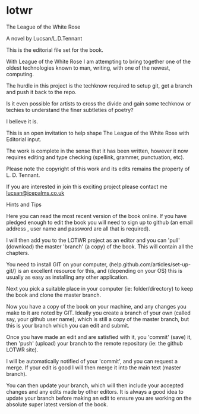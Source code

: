 lotwr
=====

The League of the White Rose

A novel by Lucsan/L.D.Tennant

This is the editorial file set for the book.

With League of the White Rose I am attempting to bring together one of the oldest technologies known to man, writing, with one of the newest, computing.

The hurdle in this project is the techknow required to setup git, get a branch and push it back to the repo.

Is it even possible for artists to cross the divide and gain some techknow or techies to understand the finer subtleties of poetry?

I believe it is.

This is an open invitation to help shape The League of the White Rose with Editorial input.

The work is complete in the sense that it has been written, however it now requires editing and type checking (spellink, grammer, punctuation, etc).

Please note the copyright of this work and its edits remains the property of L. D. Tennant.

If you are interested in join this exciting project please contact me lucsan@icepalms.co.uk

Hints and Tips

Here you can read the most recent version of the book online. If you have pledged enough to edit the book you will need to sign up to github (an email address , user name and password are all that is required).

I will then add you to the LOTWR project as an editor and you can 'pull' (download) the master 'branch' (a copy) of the book. This will contain all the chapters.

You need to install GIT on your computer, (help.github.com/articles/set-up-git/) is an excellent resource for this, and (depending on your OS) this is usually as easy as installing any other application.

Next you pick a suitable place in your computer (ie: folder/directory) to keep the book and clone the master branch.

Now you have a copy of the book on your machine, and any changes you make to it are noted by GIT. Ideally you create a branch of your own (called say, your github user name), which is still a copy of the master branch, but this is your branch which you can edit and submit.

Once you have made an edit and are satisfied with it, you 'commit' (save) it, then 'push' (upload) your branch to the remote repository (ie: the github LOTWR site).

I will be automatically notified of your 'commit', and you can request a merge. If your edit is good I will then merge it into the main text (master branch).

You can then update your branch, which will then include your accepted changes and any edits made by other editors. It is always a good idea to update your branch before making an edit to ensure you are working on the absolute super latest version of the book.
